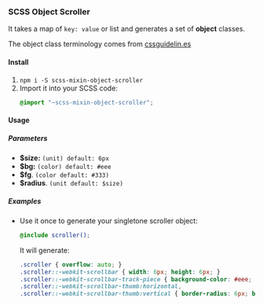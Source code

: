 ### SCSS Object Scroller

It takes a map of `key: value` or list and generates a set of **object** classes.

The object class terminology comes from [cssguidelin.es](https://cssguidelin.es/)

#### Install
  1. `npm i -S scss-mixin-object-scroller`
  1. Import it into your SCSS code:
      ```scss
      @import "~scss-mixin-object-scroller";
      ```

#### Usage

##### Parameters
  - **$size:** `(unit) default: 6px`
  - **$bg:** `(color) default: #eee`
  - **$fg**. `(color default: #333)`
  - **$radius**. `(unit default: $size)`

##### Examples

  - Use it once to generate your singletone scroller object:
    ```scss
    @include scroller();
    ```

    It will generate:
    ```css
    .scroller { overflow: auto; }
    .scroller::-webkit-scrollbar { width: 6px; height: 6px; }
    .scroller::-webkit-scrollbar-track-piece { background-color: #eee; }
    .scroller::-webkit-scrollbar-thumb:horizontal,
    .scroller::-webkit-scrollbar-thumb:vertical { border-radius: 6px; background-color: #333; }
    ```

